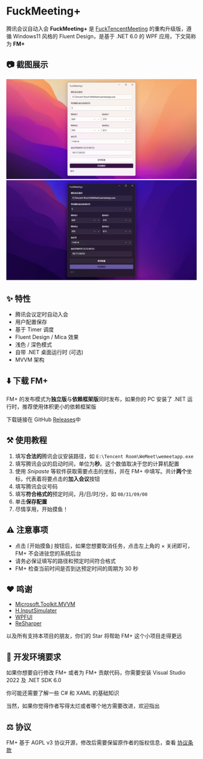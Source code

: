 # FuckMeeting+

腾讯会议自动入会 **FuckMeeting+** 是 [FuckTencentMeeting](https://github.com/Yoroion/FuckTencentMeeting) 的重构升级版，遵循 Windows11 风格的 Fluent Design，是基于 .NET 6.0 的 WPF 应用，下文简称为 **FM+**

## 📷 截图展示

<img src="./screenshots/Light.png" alt="浅色模式" style="zoom:80%;" />

<img src="./screenshots/Dark.png" alt="深色模式" style="zoom:80%;" />

## ✨ 特性

- 腾讯会议定时自动入会
- 用户配置保存
- 基于 Timer 调度
- Fluent Design / Mica 效果
- 浅色 / 深色模式
- 自带 .NET 桌面运行时 (可选)
- MVVM 架构

## ⬇️ 下载 FM+

FM+ 的发布模式为**独立版**与**依赖框架版**同时发布，如果你的 PC 安装了 .NET 运行时，推荐使用体积更小的依赖框架版

下载链接在 GitHub [Releases](https://github.com/Yoroion/FuckMeetingPlus/releases)中

## ⚒️ 使用教程

1. 填写**合法的**腾讯会议安装路径，如 `E:\Tencent Room\WeMeet\wemeetapp.exe`
2. 填写腾讯会议的启动时间，单位为**秒**。这个数值取决于您的计算机配置
3. 使用 *Snipaste* 等软件获取需要点击的坐标，并在 FM+ 中填写。共计**两个**坐标，代表着将要点击的**加入会议**按钮
4. 填写腾讯会议号码
5. 填写**符合格式的**预定时间，月/日/时/分，如 `08/31/09/00`
6. 单击**保存配置**
7. 尽情享用，开始摸鱼！

## ⚠️ 注意事项

- 点击 ⌈开始摸鱼⌋ 按钮后，如果您想要取消任务，点击左上角的 × 关闭即可，FM+ 不会进驻您的系统后台
- 请务必保证填写的路径和预定时间符合格式
- FM+ 检查当前时间是否到达预定时间的周期为 30 秒

## ❤️ 鸣谢

- [Microsoft.Toolkit.MVVM](https://github.com/CommunityToolkit/WindowsCommunityToolkit)
- [H.InputSimulater](https://github.com/HavenDV/H.InputSimulator)
- [WPFUI](https://github.com/lepoco/wpfui)
- [ReSharper](https://www.jetbrains.com/resharper/)

以及所有支持本项目的朋友，你们的 Star 将帮助 FM+ 这个小项目走得更远

## 🔨 开发环境要求

如果你想要自行修改 FM+ 或者为 FM+ 贡献代码，你需要安装 Visual Studio 2022 及 .NET SDK 6.0

你可能还需要了解一些 C# 和 XAML 的基础知识

当然，如果你觉得作者写得太烂或者哪个地方需要改进，欢迎指出

## ⚖️ 协议

FM+ 基于 AGPL v3 协议开源，修改后需要保留原作者的版权信息，查看 [协议条款](./LICENSE.txt)

